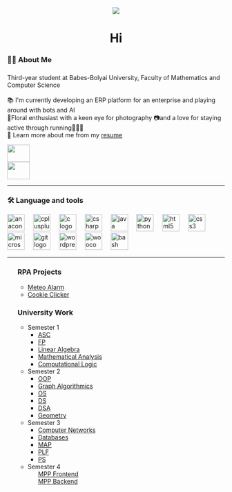 <div align="center">
  <img src="https://visitor-badge.laobi.icu/badge?page_id=Stefan-Macovei-Grigoras.Stefan-Macovei-Grigoras&"  />
</div>

###

<h1 align="center">Hi</h1>

###

<h3 align="left">👩‍💻  About Me</h3>

###

<p align="left">Third-year student at Babes-Bolyai University, Faculty of Mathematics and Computer Science<br>
  <br> 📚 I'm currently developing an ERP platform for an enterprise and playing around with bots and AI
  <br> 🥀Floral enthusiast with a keen eye for photography 📷and a love for staying active through running🏃🏻‍♂️
  <br> 📃 Learn more about me from my <a href="https://drive.google.com/file/d/1I30QvZjMyNJm4-fUOgNn0EHmGYbzrppW/view?usp=sharing">resume</a>
</p>

<div align="left" style="font-size: 0; line-height: 0;">
  <a href="https://www.linkedin.com/in/stefan-macovei-grigoras-288630270/" target="_blank" style="text-decoration: none; display: block;">
    <img src="https://raw.githubusercontent.com/maurodesouza/profile-readme-generator/master/src/assets/icons/social/linkedin/default.svg" width="52" height="40" alt="linkedin logo" style="display: block; vertical-align: middle;" />
  </a>
  <a href="https://www.instagram.com/stefan.macovei03/" target="_blank" style="text-decoration: none; display: block;">
    <img src="https://raw.githubusercontent.com/maurodesouza/profile-readme-generator/master/src/assets/icons/social/instagram/default.svg" width="52" height="40" alt="instagram logo" style="display: block; vertical-align: middle;" />
  </a>
</div>


<hr>
<h3 align="left">🛠 Language and tools</h3>

<div align="left">
  <img src="https://cdn.jsdelivr.net/gh/devicons/devicon/icons/anaconda/anaconda-original.svg" height="40" alt="anaconda logo"  />
  <img width="12" />
  <img src="https://cdn.jsdelivr.net/gh/devicons/devicon/icons/cplusplus/cplusplus-original.svg" height="40" alt="cplusplus logo"  />
  <img width="12" />
  <img src="https://cdn.jsdelivr.net/gh/devicons/devicon/icons/c/c-original.svg" height="40" alt="c logo"  />
  <img width="12" />
  <img src="https://cdn.jsdelivr.net/gh/devicons/devicon/icons/csharp/csharp-original.svg" height="40" alt="csharp logo"  />
  <img width="12" />
  <img src="https://cdn.jsdelivr.net/gh/devicons/devicon/icons/java/java-original.svg" height="40" alt="java logo"  />
  <img width="12" />
  <img src="https://cdn.jsdelivr.net/gh/devicons/devicon/icons/python/python-original.svg" height="40" alt="python logo"  />
  <img width="12" />
  <img src="https://cdn.jsdelivr.net/gh/devicons/devicon/icons/html5/html5-original.svg" height="40" alt="html5 logo"  />
  <img width="12" />
  <img src="https://cdn.jsdelivr.net/gh/devicons/devicon/icons/css3/css3-original.svg" height="40" alt="css3 logo"  />
  <img width="12" />
  <img src="https://cdn.jsdelivr.net/gh/devicons/devicon/icons/microsoftsqlserver/microsoftsqlserver-plain.svg" height="40" alt="microsoftsqlserver logo"  />
  <img width="12" />
  <img src="https://cdn.jsdelivr.net/gh/devicons/devicon/icons/git/git-original.svg" height="40" alt="git logo"  />
  <img width="12" />
  <img src="https://cdn.jsdelivr.net/gh/devicons/devicon/icons/wordpress/wordpress-original.svg" height="40" alt="wordpress logo"  />
  <img width="12" />
  <img src="https://cdn.jsdelivr.net/gh/devicons/devicon/icons/woocommerce/woocommerce-original.svg" height="40" alt="woocommerce logo"  />
  <img width="12" />
  <img src="https://cdn.jsdelivr.net/gh/devicons/devicon/icons/bash/bash-original.svg" height="40" alt="bash logo"  />
</div>
<hr>
<ul>
   <div>
    <h3 align="left">RPA Projects</h3>
    <ul>
        <li><a href="https://github.com/Stefan-Macovei-Grigoras/RPA-meteo-alarm">Meteo Alarm</a></li>
        <li><a href="https://github.com/Stefan-Macovei-Grigoras/RPA-cookie-clicker">Cookie Clicker</a></li>
    </ul>
  </div>
  <div>
    <h3 align="left">University Work</h3>
    <ul>
      <li> Semester 1
          <ul>
              <li>
                      <a href="https://github.com/Stefan-Macovei-Grigoras/UBB-Mathematics-and-Computer-Science/tree/main/Semester%201/ASC">
                          ASC
                      </a>
                  </li>
              <li>
                      <a href="https://github.com/Stefan-Macovei-Grigoras/UBB-Mathematics-and-Computer-Science/tree/main/Semester%201/FP">
                         FP
                      </a>
                  </li>
                  <li>
                  <a href="https://github.com/Stefan-Macovei-Grigoras/UBB-Mathematics-and-Computer-Science/tree/main/Semester%201/Linear%20Algebra">
                       Linear Algebra
                  </a>
              </li>
              <li>
                  <a href="https://github.com/Stefan-Macovei-Grigoras/UBB-Mathematics-and-Computer-Science/tree/main/Semester%201/Mathematical%20Analysis">
                       Mathematical Analysis
                  </a>
              </li>
               <li>
                      <a href="https://github.com/Stefan-Macovei-Grigoras/UBB-Mathematics-and-Computer-Science/tree/main/Semester%201/Computational%20Logic">
                          Computational Logic
                      </a>
                  </li>
           </ul>
        </li>
      <li> Semester 2
          <ul>
                  <li>
                      <a href="https://github.com/Stefan-Macovei-Grigoras/UBB-Mathematics-and-Computer-Science/tree/main/Semester%202/OOP">
                         OOP
                      </a>
                  </li>
                  <li>
                      <a href="https://github.com/Stefan-Macovei-Grigoras/UBB-Mathematics-and-Computer-Science/tree/main/Semester%202/Graph%20Algorithmics">
                         Graph Algorithmics
                      </a>
                  </li>
                  <li>
                      <a href="https://github.com/Stefan-Macovei-Grigoras/UBB-Mathematics-and-Computer-Science/tree/main/Semester%202/OS">
                         OS
                      </a>
                  </li>
                   <li>
                      <a href="https://github.com/Stefan-Macovei-Grigoras/UBB-Mathematics-and-Computer-Science/tree/main/Semester%202/DS">
                         DS
                      </a>
                  </li>
                  <li>
                      <a href="https://github.com/Stefan-Macovei-Grigoras/UBB-Mathematics-and-Computer-Science/tree/main/Semester%202/DSA">
                         DSA
                      </a>
                  </li>
                  <li>
                      <a href="https://github.com/Stefan-Macovei-Grigoras/UBB-Mathematics-and-Computer-Science/tree/main/Semester%202/Geometry">
                         Geometry
                      </a>
                  </li>
          </ul>
      </li>
      <li>
      Semester 3
        <ul>
           <li>
                      <a href="https://github.com/Stefan-Macovei-Grigoras/UBB-Mathematics-and-Computer-Science/tree/main/Semester%203/Computer%20networks/">
                         Computer Networks
                      </a>
                  </li>
                  <li>
                      <a href="https://github.com/Stefan-Macovei-Grigoras/UBB-Mathematics-and-Computer-Science/tree/main/Semester%203/DB">
                         Databases
                      </a>
                  </li>
                  <li>
                      <a href="https://github.com/Stefan-Macovei-Grigoras/UBB-Mathematics-and-Computer-Science/tree/main/Semester%203/MAP">
                         MAP
                      </a>
                  </li>
                   <li>
                      <a href="https://github.com/Stefan-Macovei-Grigoras/UBB-Mathematics-and-Computer-Science/tree/main/Semester%203/PLF">
                         PLF
                      </a>
                  </li>
                  <li>
                      <a href="https://github.com/Stefan-Macovei-Grigoras/UBB-Mathematics-and-Computer-Science/tree/main/Semester%203/PS">
                         PS
                      </a>
                  </li>
        </ul>      
      </li>
      <li>
        Semester 4
          <ul>
            <a href="https://github.com/Stefan-Macovei-Grigoras/CameraStoreFrontEnd">
                         MPP Frontend
                      </a><br>
             <a href="https://github.com/Stefan-Macovei-Grigoras/CameraStoreBE">
                         MPP Backend
                      </a>
          </ul>
      </li>
  </div>
</ul>
